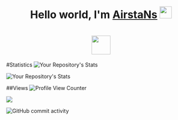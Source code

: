 <h1 align="center">Hello world, I'm <a href="https://github.com/AirstaNs" target="_blank">AirstaNs</a> 
<img src="https://github.com/blackcater/blackcater/raw/main/images/Hi.gif" height="32"/></h1>

<h1 align="center"></a> 
<img src="https://readme-typing-svg.herokuapp.com?duration=4000&color=0770FFFD&background=FFE747&center=%D0%B8%D1%81%D1%82%D0%B8%D0%BD%D0%BD%D1%8B%D0%B9&vCenter=%D0%B8%D1%81%D1%82%D0%B8%D0%BD%D0%BD%D1%8B%D0%B9&multiline=true&lines=Applied+Computer+Science+Student" height="50"/></h1>

#Statistics
![Your Repository's Stats](https://github-readme-stats.vercel.app/api?username=AirstaNs&show_icons=true&theme=dracula)

![Your Repository's Stats](https://github-readme-stats.vercel.app/api/top-langs/?username=AirstaNs&theme=dracula)

##Views
![Profile View Counter](https://komarev.com/ghpvc/?username=AirstaNs)


![](https://img.shields.io/badge/java%20-11-orange)

![GitHub commit activity](https://img.shields.io/github/commit-activity/w/Balandina-o/kyrsovaya2?color=d)
<!--
**AirstaNs/AirstaNs** is a ✨ _special_ ✨ repository because its `README.md` (this file) appears on your GitHub profile.

Here are some ideas to get you started:

- 🔭 I’m currently working on ...
- 🌱 I’m currently learning ...
- 👯 I’m looking to collaborate on ...
- 🤔 I’m looking for help with ...
- 💬 Ask me about ...
- 📫 How to reach me: ...
- 😄 Pronouns: ...
- ⚡ Fun fact: ...
-->
